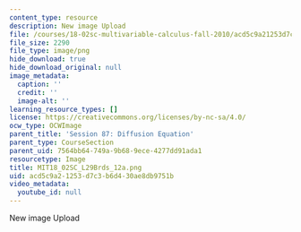 ```yaml
---
content_type: resource
description: New image Upload
file: /courses/18-02sc-multivariable-calculus-fall-2010/acd5c9a21253d7c3b6d430ae8db9751b_MIT18_02SC_L29Brds_12a.png
file_size: 2290
file_type: image/png
hide_download: true
hide_download_original: null
image_metadata:
  caption: ''
  credit: ''
  image-alt: ''
learning_resource_types: []
license: https://creativecommons.org/licenses/by-nc-sa/4.0/
ocw_type: OCWImage
parent_title: 'Session 87: Diffusion Equation'
parent_type: CourseSection
parent_uid: 7564bb64-749a-9b68-9ece-4277dd91ada1
resourcetype: Image
title: MIT18_02SC_L29Brds_12a.png
uid: acd5c9a2-1253-d7c3-b6d4-30ae8db9751b
video_metadata:
  youtube_id: null
---
```

New image Upload